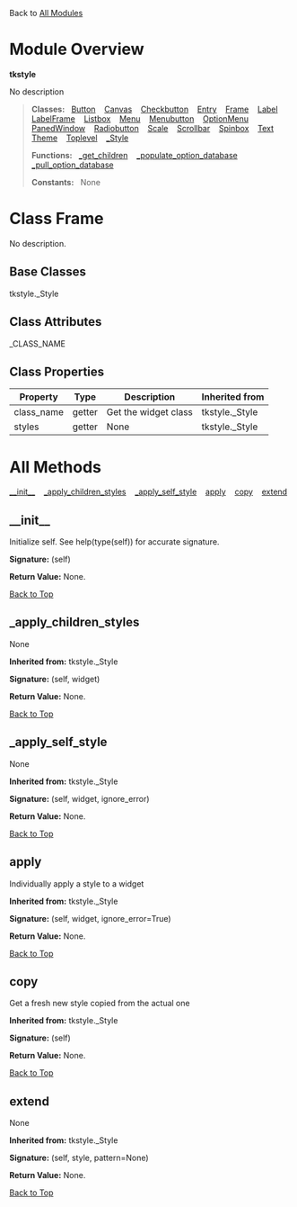 Back to [All Modules](https://github.com/pyrustic/tkstyle/blob/master/docs/modules/README.md#readme)

# Module Overview

**tkstyle**
 
No description

> **Classes:** &nbsp; [Button](https://github.com/pyrustic/tkstyle/blob/master/docs/modules/content/tkstyle/content/classes/Button.md#class-button) &nbsp;&nbsp; [Canvas](https://github.com/pyrustic/tkstyle/blob/master/docs/modules/content/tkstyle/content/classes/Canvas.md#class-canvas) &nbsp;&nbsp; [Checkbutton](https://github.com/pyrustic/tkstyle/blob/master/docs/modules/content/tkstyle/content/classes/Checkbutton.md#class-checkbutton) &nbsp;&nbsp; [Entry](https://github.com/pyrustic/tkstyle/blob/master/docs/modules/content/tkstyle/content/classes/Entry.md#class-entry) &nbsp;&nbsp; [Frame](https://github.com/pyrustic/tkstyle/blob/master/docs/modules/content/tkstyle/content/classes/Frame.md#class-frame) &nbsp;&nbsp; [Label](https://github.com/pyrustic/tkstyle/blob/master/docs/modules/content/tkstyle/content/classes/Label.md#class-label) &nbsp;&nbsp; [LabelFrame](https://github.com/pyrustic/tkstyle/blob/master/docs/modules/content/tkstyle/content/classes/LabelFrame.md#class-labelframe) &nbsp;&nbsp; [Listbox](https://github.com/pyrustic/tkstyle/blob/master/docs/modules/content/tkstyle/content/classes/Listbox.md#class-listbox) &nbsp;&nbsp; [Menu](https://github.com/pyrustic/tkstyle/blob/master/docs/modules/content/tkstyle/content/classes/Menu.md#class-menu) &nbsp;&nbsp; [Menubutton](https://github.com/pyrustic/tkstyle/blob/master/docs/modules/content/tkstyle/content/classes/Menubutton.md#class-menubutton) &nbsp;&nbsp; [OptionMenu](https://github.com/pyrustic/tkstyle/blob/master/docs/modules/content/tkstyle/content/classes/OptionMenu.md#class-optionmenu) &nbsp;&nbsp; [PanedWindow](https://github.com/pyrustic/tkstyle/blob/master/docs/modules/content/tkstyle/content/classes/PanedWindow.md#class-panedwindow) &nbsp;&nbsp; [Radiobutton](https://github.com/pyrustic/tkstyle/blob/master/docs/modules/content/tkstyle/content/classes/Radiobutton.md#class-radiobutton) &nbsp;&nbsp; [Scale](https://github.com/pyrustic/tkstyle/blob/master/docs/modules/content/tkstyle/content/classes/Scale.md#class-scale) &nbsp;&nbsp; [Scrollbar](https://github.com/pyrustic/tkstyle/blob/master/docs/modules/content/tkstyle/content/classes/Scrollbar.md#class-scrollbar) &nbsp;&nbsp; [Spinbox](https://github.com/pyrustic/tkstyle/blob/master/docs/modules/content/tkstyle/content/classes/Spinbox.md#class-spinbox) &nbsp;&nbsp; [Text](https://github.com/pyrustic/tkstyle/blob/master/docs/modules/content/tkstyle/content/classes/Text.md#class-text) &nbsp;&nbsp; [Theme](https://github.com/pyrustic/tkstyle/blob/master/docs/modules/content/tkstyle/content/classes/Theme.md#class-theme) &nbsp;&nbsp; [Toplevel](https://github.com/pyrustic/tkstyle/blob/master/docs/modules/content/tkstyle/content/classes/Toplevel.md#class-toplevel) &nbsp;&nbsp; [\_Style](https://github.com/pyrustic/tkstyle/blob/master/docs/modules/content/tkstyle/content/classes/_Style.md#class-_style)
>
> **Functions:** &nbsp; [\_get\_children](https://github.com/pyrustic/tkstyle/blob/master/docs/modules/content/tkstyle/content/functions.md#_get_children) &nbsp;&nbsp; [\_populate\_option\_database](https://github.com/pyrustic/tkstyle/blob/master/docs/modules/content/tkstyle/content/functions.md#_populate_option_database) &nbsp;&nbsp; [\_pull\_option\_database](https://github.com/pyrustic/tkstyle/blob/master/docs/modules/content/tkstyle/content/functions.md#_pull_option_database)
>
> **Constants:** &nbsp; None

# Class Frame
No description.

## Base Classes
tkstyle.\_Style

## Class Attributes
\_CLASS\_NAME

## Class Properties
|Property|Type|Description|Inherited from|
|---|---|---|---|
|class_name|getter|Get the widget class|tkstyle.\_Style|
|styles|getter|None|tkstyle.\_Style|



# All Methods
[\_\_init\_\_](#__init__) &nbsp;&nbsp; [\_apply\_children\_styles](#_apply_children_styles) &nbsp;&nbsp; [\_apply\_self\_style](#_apply_self_style) &nbsp;&nbsp; [apply](#apply) &nbsp;&nbsp; [copy](#copy) &nbsp;&nbsp; [extend](#extend)

## \_\_init\_\_
Initialize self.  See help(type(self)) for accurate signature.



**Signature:** (self)





**Return Value:** None.

[Back to Top](#module-overview)


## \_apply\_children\_styles
None

**Inherited from:** tkstyle.\_Style

**Signature:** (self, widget)





**Return Value:** None.

[Back to Top](#module-overview)


## \_apply\_self\_style
None

**Inherited from:** tkstyle.\_Style

**Signature:** (self, widget, ignore\_error)





**Return Value:** None.

[Back to Top](#module-overview)


## apply
Individually apply a style to a widget

**Inherited from:** tkstyle.\_Style

**Signature:** (self, widget, ignore\_error=True)





**Return Value:** None.

[Back to Top](#module-overview)


## copy
Get a fresh new style copied from the actual one

**Inherited from:** tkstyle.\_Style

**Signature:** (self)





**Return Value:** None.

[Back to Top](#module-overview)


## extend
None

**Inherited from:** tkstyle.\_Style

**Signature:** (self, style, pattern=None)





**Return Value:** None.

[Back to Top](#module-overview)



